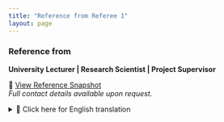 ```yaml
---
title: "Reference from Referee 1"
layout: page
---
```


### Reference from
**University Lecturer | Research Scientist | Project Supervisor**

📄 [View Reference Snapshot](/assets/snapshot1.png)  
*Full contact details available upon request.*


<details>
<summary>🔄 Click here for English translation</summary>



"...I am convinced that Ms. Aumayr will continue to pursue her path in research and development with great commitment and success in the future. She is an extremely motivated, reliable, and reflective personality who approaches challenges with curiosity and perseverance.

I therefore unreservedly and with great appreciation recommend Ms. Aumayr for scientific positions, further study programs, or activities in international research institutions..."

</details>

